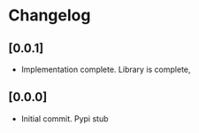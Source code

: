 # Changelog

## [0.0.1]
- Implementation complete. Library is complete, 

## [0.0.0]
- Initial commit. Pypi stub
